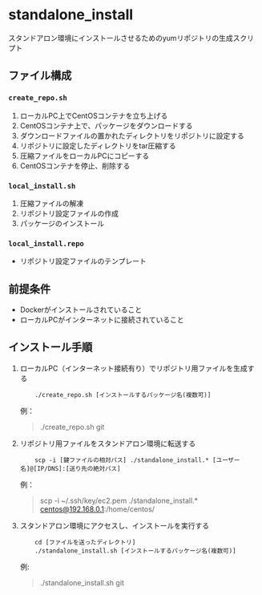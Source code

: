 # standalone_install
スタンドアロン環境にインストールさせるためのyumリポジトリの生成スクリプト

## ファイル構成
### `create_repo.sh`
1. ローカルPC上でCentOSコンテナを立ち上げる
1. CentOSコンテナ上で、パッケージをダウンロードする
1. ダウンロードファイルの置かれたディレクトリをリポジトリに設定する
1. リポジトリに設定したディレクトリをtar圧縮する
1. 圧縮ファイルをローカルPCにコピーする
1. CentOSコンテナを停止、削除する

### `local_install.sh`
1. 圧縮ファイルの解凍
1. リポジトリ設定ファイルの作成
1. パッケージのインストール

### `local_install.repo`
- リポジトリ設定ファイルのテンプレート

## 前提条件
- Dockerがインストールされていること
- ローカルPCがインターネットに接続されていること

## インストール手順
1. ローカルPC（インターネット接続有り）でリポジトリ用ファイルを生成する

    ```
        ./create_repo.sh [インストールするパッケージ名(複数可)]
    ```

    例：

    > ./create_repo.sh git

2. リポジトリ用ファイルをスタンドアロン環境に転送する

    ```
        scp -i [鍵ファイルの相対パス] ./standalone_install.* [ユーザー名]@[IP/DNS]:[送り先の絶対パス]
    ```

    例：

    > scp -i ~/.ssh/key/ec2.pem ./standalone_install.* centos@192.168.0.1:/home/centos/

3. スタンドアロン環境にアクセスし、インストールを実行する

    ```
        cd [ファイルを送ったディレクトリ]
        ./standalone_install.sh [インストールするパッケージ名(複数可)]
    ```

    例:

    > ./standalone_install.sh git